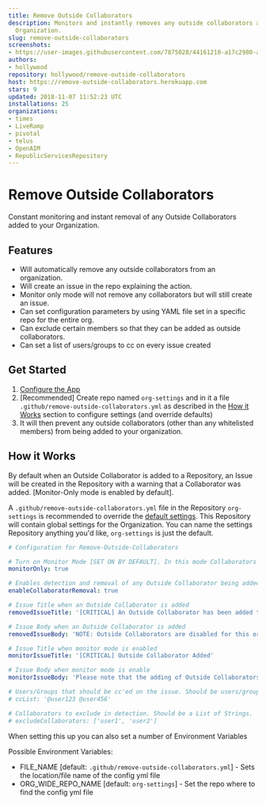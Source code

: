 ```yaml
---
title: Remove Outside Collaborators
description: Monitors and instantly removes any outside collaborators added to your
  Organization.
slug: remove-outside-collaborators
screenshots:
- https://user-images.githubusercontent.com/7875028/44161210-a17c2980-a08a-11e8-8adc-3ef69031d67c.png
authors:
- hollywood
repository: hollywood/remove-outside-collaborators
host: https://remove-outside-collaborators.herokuapp.com
stars: 9
updated: 2018-11-07 11:52:23 UTC
installations: 25
organizations:
- times
- LiveRamp
- pivotal
- telus
- OpenAIM
- RepublicServicesRepository
---
```


# Remove Outside Collaborators

Constant monitoring and instant removal of any Outside Collaborators added to your Organization.

## Features

- Will automatically remove any outside collaborators from an organization.
- Will create an issue in the repo explaining the action.
- Monitor only mode will not remove any collaborators but will still create an issue.
- Can set configuration parameters by using YAML file set in a specific repo for the entire org.
- Can exclude certain members so that they can be added as outside collaborators.
- Can set a list of users/groups to cc on every issue created

## Get Started

1. [Configure the App](https://github.com/apps/remove-outside-collaborators)
2. [Recommended] Create repo named `org-settings` and in it a file `.github/remove-outside-collaborators.yml` as described in the [How it Works](#How-it-Works) section to configure settings (and override defaults)
3. It will then prevent any outside collaborators (other than any whitelisted members) from being added to your organization.

## How it Works

By default when an Outside Collaborator is added to a Repository, an Issue will be created in the Repository with a warning that a Collaborator was added. [Monitor-Only mode is enabled by default].

A `.github/remove-outside-collaborators.yml` file in the Repository `org-settings` is recommended to override the [default settings](https://github.com/Hollywood/remove-outside-collaborators/blob/master/lib/defaults.js). This Repository will contain global settings for the Organization. You can name the settings Repository anything you'd like, `org-settings` is just the default.

```yml
# Configuration for Remove-Outside-Collaborators

# Turn on Monitor Mode [SET ON BY DEFAULT]. In this mode Collaborators are not removed, only an Issue is created
monitorOnly: true

# Enables detection and removal of any Outside Collaborator being added to the assigned repositories
enableCollaboratorRemoval: true

# Issue Title when an Outside Collaborator is added
removedIssueTitle: '[CRITICAL] An Outside Collaborator has been added to this Repository!'

# Issue Body when an Outside Collaborator is added
removedIssueBody: 'NOTE: Outside Collaborators are disabled for this organization! <br/> This member has been removed. Please contact an admin to override.'

# Issue Title when monitor mode is enabled
monitorIssueTitle: '[CRITICAL] Outside Collaborator Added'

# Issue Body when monitor mode is enable
monitorIssueBody: 'Please note that the adding of Outside Collaborators is prohibited!'

# Users/Groups that should be cc'ed on the issue. Should be users/groups separated by a space.
# ccList: '@user123 @user456'

# Collaborators to exclude in detection. Should be a List of Strings.
# excludeCollaborators: ['user1', 'user2']
```

When setting this up you can also set a number of Environment Variables

Possible Environment Variables:

- FILE_NAME [default: `.github/remove-outside-collaborators.yml`] - Sets the location/file name of the config yml file
- ORG_WIDE_REPO_NAME [default: `org-settings`] - Set the repo where to find the config yml file
